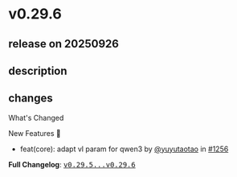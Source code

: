 # v0.29.6

## release on 20250926
## description
## changes
What's Changed

New Features 🎉

* feat(core): adapt vl param for qwen3 by <a class="user-mention notranslate" data-hovercard-type="user" data-hovercard-url="/users/yuyutaotao/hovercard" data-octo-click="hovercard-link-click" data-octo-dimensions="link_type:self" href="https://github.com/yuyutaotao">@yuyutaotao</a> in <a class="issue-link js-issue-link" data-error-text="Failed to load title" data-id="3456523357" data-permission-text="Title is private" data-url="https://github.com/web-infra-dev/midscene/issues/1256" data-hovercard-type="pull_request" data-hovercard-url="/web-infra-dev/midscene/pull/1256/hovercard" href="https://github.com/web-infra-dev/midscene/pull/1256">#1256</a>

<strong>Full Changelog</strong>: <a class="commit-link" href="https://github.com/web-infra-dev/midscene/compare/v0.29.5...v0.29.6"><tt>v0.29.5...v0.29.6</tt></a>


